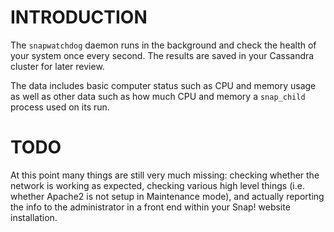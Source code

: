 
INTRODUCTION
============

The `snapwatchdog` daemon runs in the background and check the health
of your system once every second. The results are saved in your Cassandra
cluster for later review.

The data includes basic computer status such as CPU and memory usage as
well as other data such as how much CPU and memory a `snap_child` process
used on its run.

TODO
====

At this point many things are still very much missing: checking whether
the network is working as expected, checking various high level things
(i.e. whether Apache2 is not setup in Maintenance mode), and actually
reporting the info to the administrator in a front end within your
Snap! website installation.

